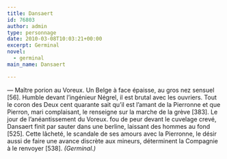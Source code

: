 ```yaml
---
title: Dansaert
id: 76803
author: admin
type: personnage
date: 2010-03-08T10:03:21+00:00
excerpt: Germinal
novel:
  - germinal
main_name: Dansaert

---
```

— Maître porion au Voreux. Un Belge à face épaisse, au gros nez sensuel [56]. Humble devant l&rsquo;ingénieur Négrel, il est brutal avec les ouvriers. Tout le coron des Deux cent quarante sait qu&rsquo;il est l&rsquo;amant de la Pierronne et que Pierron, mari complaisant, le renseigne sur la marche de la grève [383]. Le jour de l&rsquo;anéantissement du Voreux. fou de peur devant le cuvelage crevé, Dansaert finit par sauter dans une berline, laissant des hommes au fond [525]. Cette lâcheté, le scandale de ses amours avec la Pierronne, le désir aussi de faire une avance discrète aux mineurs, déterminent la Compagnie à le renvoyer [538]. _(Germinal.)_
